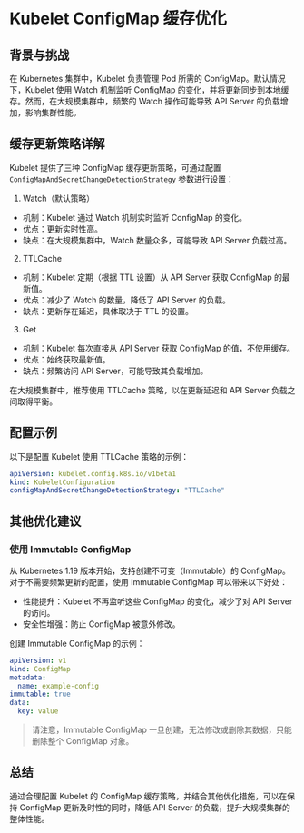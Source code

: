 # Kubelet ConfigMap 缓存优化

## 背景与挑战
在 Kubernetes 集群中，Kubelet 负责管理 Pod 所需的 ConfigMap。默认情况下，Kubelet 使用 Watch 机制监听 ConfigMap 的变化，并将更新同步到本地缓存。然而，在大规模集群中，频繁的 Watch 操作可能导致 API Server 的负载增加，影响集群性能。

## 缓存更新策略详解
Kubelet 提供了三种 ConfigMap 缓存更新策略，可通过配置 `ConfigMapAndSecretChangeDetectionStrategy` 参数进行设置：
1. Watch（默认策略）
- 机制：Kubelet 通过 Watch 机制实时监听 ConfigMap 的变化。
- 优点：更新实时性高。
- 缺点：在大规模集群中，Watch 数量众多，可能导致 API Server 负载过高。
2. TTLCache
- 机制：Kubelet 定期（根据 TTL 设置）从 API Server 获取 ConfigMap 的最新值。
- 优点：减少了 Watch 的数量，降低了 API Server 的负载。
- 缺点：更新存在延迟，具体取决于 TTL 的设置。
3. Get
- 机制：Kubelet 每次直接从 API Server 获取 ConfigMap 的值，不使用缓存。
- 优点：始终获取最新值。
- 缺点：频繁访问 API Server，可能导致其负载增加。

在大规模集群中，推荐使用 TTLCache 策略，以在更新延迟和 API Server 负载之间取得平衡。

## 配置示例
以下是配置 Kubelet 使用 TTLCache 策略的示例：
```yaml
apiVersion: kubelet.config.k8s.io/v1beta1
kind: KubeletConfiguration
configMapAndSecretChangeDetectionStrategy: "TTLCache"
```

## 其他优化建议
### 使用 Immutable ConfigMap
从 Kubernetes 1.19 版本开始，支持创建不可变（Immutable）的 ConfigMap。对于不需要频繁更新的配置，使用 Immutable ConfigMap 可以带来以下好处：
- 性能提升：Kubelet 不再监听这些 ConfigMap 的变化，减少了对 API Server 的访问。
- 安全性增强：防止 ConfigMap 被意外修改。

创建 Immutable ConfigMap 的示例：
```yaml
apiVersion: v1
kind: ConfigMap
metadata:
  name: example-config
immutable: true
data:
  key: value
```
> 请注意，Immutable ConfigMap 一旦创建，无法修改或删除其数据，只能删除整个 ConfigMap 对象。


## 总结
通过合理配置 Kubelet 的 ConfigMap 缓存策略，并结合其他优化措施，可以在保持 ConfigMap 更新及时性的同时，降低 API Server 的负载，提升大规模集群的整体性能。